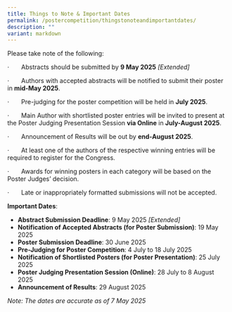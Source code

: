 ```yaml
---
title: Things to Note & Important Dates
permalink: /postercompetition/thingstonoteandimportantdates/
description: ""
variant: markdown
---
```

Please take note of the following:

·       Abstracts should be submitted by **9 May 2025** *[Extended]*

·       Authors with accepted abstracts will be notified to submit their poster in **mid-May 2025**.

·       Pre-judging for the poster competition will be held in **July 2025**.

·       Main Author with shortlisted poster entries will be invited to present at the Poster Judging Presentation Session **via Online** in **July-August 2025**.

·       Announcement of Results will be out by **end-August 2025**.

·       At least one of the authors of the respective winning entries will be required to register for the Congress.

·       Awards for winning posters in each category will be based on the Poster Judges’ decision.

·       Late or inappropriately formatted submissions will not be accepted.

**Important Dates**:
* **Abstract Submission Deadline**: 9 May 2025 *[Extended]*
* **Notification of Accepted Abstracts (for Poster Submission)**: 19 May 2025
* **Poster Submission Deadline**: 30 June 2025
* **Pre-Judging for Poster Competition**: 4 July to 18 July 2025
* **Notification of Shortlisted Posters (for Poster Presentation)**: 25 July 2025
* **Poster Judging Presentation Session (Online)**: 28 July to 8 August 2025
* **Announcement of Results**: 29 August 2025

*Note: The dates are accurate as of 7 May 2025*